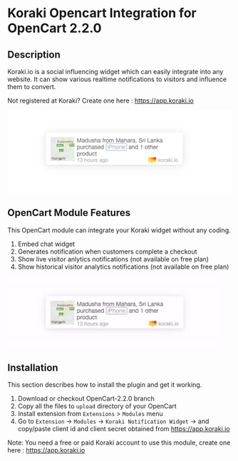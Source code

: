 # Koraki Opencart Integration for OpenCart 2.2.0

## Description

Koraki.io is a social influencing widget which can easily integrate into any website. It can show various realtime notifications to visitors and influence them to convert.

Not registered at Koraki? Create one here : https://app.koraki.io

![alt Koraki widget](https://raw.githubusercontent.com/i2cs/koraki-static/master/koraki-widget.png)

## OpenCart Module Features

This OpenCart module can integrate your Koraki widget without any coding. 

1. Embed chat widget
2. Generates notification when customers complete a checkout
3. Show live visitor anlytics notifications (not available on free plan)
4. Show historical visitor analytics notifications (not available on free plan)

![alt text](https://github.com/i2cs/koraki-static/blob/master/koraki-widget.webp?raw=true)

## Installation

This section describes how to install the plugin and get it working.

1. Download or checkout OpenCart-2.2.0 branch
2. Copy all the files to `upload` directory of your OpenCart
3. Install extension from `Extensions` > `Modules` menu
4. Go to `Extension` -> `Modules` -> `Koraki Notification Widget` -> and copy/paste client id and client secret obtained from https://app.koraki.io

Note: You need a free or paid Koraki account to use this module, create one here : https://app.koraki.io
